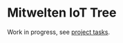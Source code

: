 # Mitwelten IoT Tree

Work in progress, see [project tasks](https://github.com/orgs/mitwelten/projects/29/views/1).

